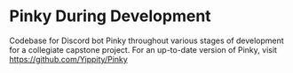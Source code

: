# Pinky During Development
Codebase for Discord bot Pinky throughout various stages of development for a collegiate capstone project. For an up-to-date version of Pinky, visit https://github.com/Yippity/Pinky
